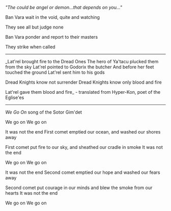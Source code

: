 _"The could be angel or demon...that depends on you..."_

Ban Vara wait in the void, quite and watching

They see all but judge none

Ban Vara ponder and report to their masters

They strike when called

--------------------

_Lat'rel brought fire to the Dread Ones
The hero of Ya'tacu plucked them from the sky
Lat'rel pointed to Godorix the butcher
And before her feet touched the ground
Lat'rel sent him to his gods

Dread Knights know not surrender
Dread Knights know only blood and fire

Lat'rel gave them blood and fire_ - translated from Hyper-Kon, poet of the Eglise'es

--------------------

_We Go On_ song of the Sotor Gim'det

We go on
We go on

It was not the end
First comet emptied our ocean,
and washed our shores away

First comet put fire to our sky,
and sheathed our cradle in smoke
It was not the end

We go on
We go on

It was not the end
Second comet emptied our hope
and washed our fears away

Second comet put courage in our minds
and blew the smoke from our hearts
It was not the end

We go on
We go on
